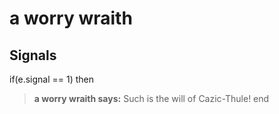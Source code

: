 # a worry wraith
## Signals

if(e.signal == 1) then


>**a worry wraith says:** Such is the will of Cazic-Thule!
end

